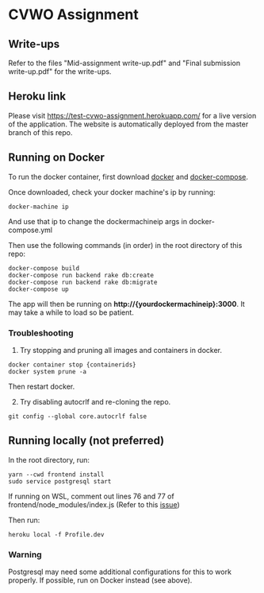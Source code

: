 # CVWO Assignment

## Write-ups

Refer to the files "Mid-assignment write-up.pdf" and "Final submission write-up.pdf" for the write-ups.

## Heroku link

Please visit https://test-cvwo-assignment.herokuapp.com/ for a live version of the application. The website is automatically deployed from the master branch of this repo.

## Running on Docker
To run the docker container, first download [docker](https://www.docker.com/) and [docker-compose](https://docs.docker.com/compose/install/).

Once downloaded, check your docker machine's ip by running:
```
docker-machine ip
```
And use that ip to change the dockermachineip args in docker-compose.yml

Then use the following commands (in order) in the root directory of this repo:
```
docker-compose build
docker-compose run backend rake db:create
docker-compose run backend rake db:migrate
docker-compose up
```

The app will then be running on **http://{yourdockermachineip}:3000**. It may take a while to load so be patient.

### Troubleshooting
1. Try stopping and pruning all images and containers in docker.
```
docker container stop {containerids}
docker system prune -a
```
Then restart docker.

2. Try disabling autocrlf and re-cloning the repo.
```
git config --global core.autocrlf false
```

## Running locally (not preferred)

In the root directory, run:
```
yarn --cwd frontend install
sudo service postgresql start
```

If running on WSL, comment out lines 76 and 77 of frontend/node_modules/index.js (Refer to this [issue](https://github.com/sindresorhus/open/issues/154#issuecomment-562509596))

Then run:
```
heroku local -f Profile.dev
```

### Warning

Postgresql may need some additional configurations for this to work properly. If possible, run on Docker instead (see above).
